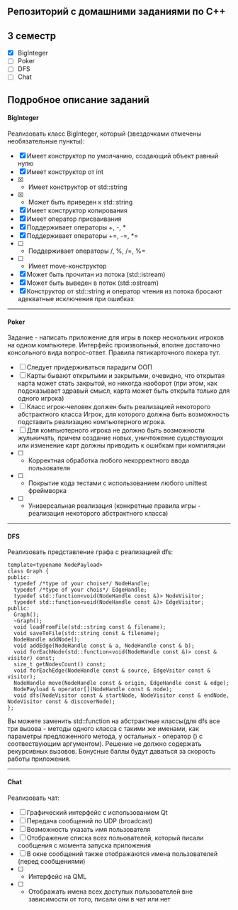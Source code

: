 ## Репозиторий с домашними заданиями по C++
## 3 семестр

- [x] BigInteger
- [ ] Poker
- [ ] DFS
- [ ] Chat

## Подробное описание заданий

#### BigInteger

Реализовать класс BigInteger, который (звездочками отмечены необязательные пункты):
- [x] Имеет конcтруктор по умолчанию, создающий объект равный нулю
- [x] Имеет конструктор от int
- [x] * Имеет конструктор от std::string
- [x] * Может быть приведен к std::string
- [x] Имеет конструктор копирования
- [x] Имеет оператор присваивания
- [x] Поддерживает операторы +, -, *
- [x] Поддерживает операторы +=, -=, *=
- [ ] * Поддерживает операторы /, %, /=, %=
- [ ] * Имеет move-конструктор
- [x] Может быть прочитан из потока (std::istream)
- [x] Может быть выведен в поток (std::ostream)
- [x] Конструктор от std::string и оператор чтения из потока бросают адекватные исключения при ошибках

---------------

#### Poker

Задание - написать приложение для игры в покер нескольких игроков на одном компьютере. Интерфейс произвольный, вполне достаточно консольного вида вопрос-ответ. Правила пятикарточного покера тут.

- [ ] Следует придерживаться парадигм ООП
- [ ] Карты бывают открытыми и закрытыми, очевидно, что открытая карта может стать закрытой, но никогда наоборот (при этом, как подсказывает здравый смысл, карта может быть открыта только для одного игрока)
- [ ] Класс игрок-человек должен быть реализацией некоторого абстрактного класса Игрок, для которого должна быть возможность подставить реализацию компьютерного игрока.
- [ ] Для компьютерного игрока не должно быть возможности жульничать, причем создание новых, уничтожение существующих или изменение карт должны приводить к ошибкам при компиляции
- [ ] * Корректная обработка любого некорректного ввода пользователя
- [ ] * Покрытие кода тестами с использованием любого unittest фреймворка
- [ ] * Универсальная реализация (конкретные правила игры - реализация некоторого абстрактного класса)

---------------

#### DFS

Реализовать представление графа с реализацией dfs:

    template<typename NodePayload>
    class Graph {
    public:
      typedef /*type of your choise*/ NodeHandle;
      typedef /*type of your chois*/ EdgeHandle;
      typedef std::function<void(NodeHandle const &)> NodeVisitor;
      typedef std::function<void(NodeHandle const &)> EdgeVisitor;
    public:
      Graph();
      ~Graph();
      void loadFromFile(std::string const & filename);
      void saveToFile(std::string const & filename);
      NodeHandle addNode();
      void addEdge(NodeHandle const & a, NodeHandle const & b);
      void forEachNode(std::function<void(NodeHandle const &)> const & visitor) const;
      size_t getNodesCount() const;
      void forEachEdge(NodeHandle const & source, EdgeVsitor const & visitor);
      NodeHandle move(NodeHandle const & origin, EdgeHandle const & edge);
      NodePayload & operator[](NodeHandle const & node);
      void dfs(NodeVisitor const & startNode, NodeVisitor const & endNode, NodeVisitor const & discoverNode);
    };

Вы можете заменить std::function на абстрактные классы(для dfs все три вызова - методы одного класса с такими же именами, как параметры предложенного метода, у остальных - оператор () с соотвествующим аргументом).
Решение не должно содержать рекурсивных вызовов.
Бонусные баллы будут даваться за скорость работы приложения.

---------------

#### Chat

Реализовать чат:
- [ ] Графический интерфейс с использованием Qt
- [ ] Передача сообщений по UDP (broadcast)
- [ ] Возможность указать имя пользователя
- [ ] Отображение списка всех польователей, который писали сообщения с момента запуска приложения
- [ ] В окне сообщений также отображаются имена пользователей (перед сообщениями)
- [ ] * Интерфейс на QML
- [ ] * Отображать имена всех доступых пользователей вне зависимости от того, писали они в чат или нет
